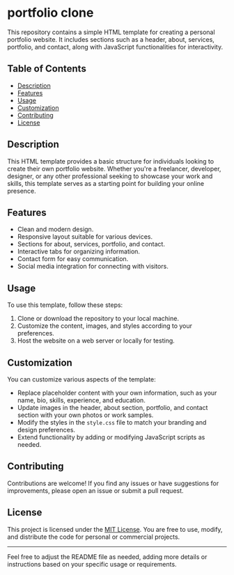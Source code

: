 # portfolio clone

This repository contains a simple HTML template for creating a personal portfolio website. It includes sections such as a header, about, services, portfolio, and contact, along with JavaScript functionalities for interactivity.

## Table of Contents

- [Description](#description)
- [Features](#features)
- [Usage](#usage)
- [Customization](#customization)
- [Contributing](#contributing)
- [License](#license)

## Description

This HTML template provides a basic structure for individuals looking to create their own portfolio website. Whether you're a freelancer, developer, designer, or any other professional seeking to showcase your work and skills, this template serves as a starting point for building your online presence.

## Features

- Clean and modern design.
- Responsive layout suitable for various devices.
- Sections for about, services, portfolio, and contact.
- Interactive tabs for organizing information.
- Contact form for easy communication.
- Social media integration for connecting with visitors.

## Usage

To use this template, follow these steps:

1. Clone or download the repository to your local machine.
2. Customize the content, images, and styles according to your preferences.
3. Host the website on a web server or locally for testing.

## Customization

You can customize various aspects of the template:

- Replace placeholder content with your own information, such as your name, bio, skills, experience, and education.
- Update images in the header, about section, portfolio, and contact section with your own photos or work samples.
- Modify the styles in the `style.css` file to match your branding and design preferences.
- Extend functionality by adding or modifying JavaScript scripts as needed.

## Contributing

Contributions are welcome! If you find any issues or have suggestions for improvements, please open an issue or submit a pull request.

## License

This project is licensed under the [MIT License](LICENSE). You are free to use, modify, and distribute the code for personal or commercial projects.

---

Feel free to adjust the README file as needed, adding more details or instructions based on your specific usage or requirements.
